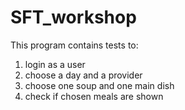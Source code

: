 # SFT_workshop

This program contains tests to:
1. login as a user
2. choose a day and a provider 
3. choose one soup and one main dish
4. check if chosen meals are shown